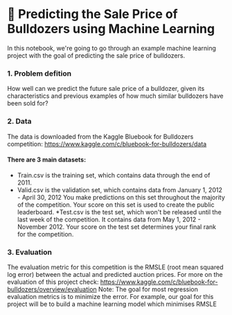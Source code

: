 

# 🚜 Predicting the Sale Price of Bulldozers using Machine Learning
In this notebook, we're going to go through an example machine learning project with the goal of predicting the sale price of bulldozers.
### 1. Problem defition
How well can we predict the future sale price of a bulldozer, given its characteristics and previous examples of how much similar bulldozers have been sold for?

### 2. Data
The data is downloaded from the Kaggle Bluebook for Bulldozers competition: https://www.kaggle.com/c/bluebook-for-bulldozers/data
#### There are 3 main datasets:
- Train.csv is the training set, which contains data through the end of 2011.
- Valid.csv is the validation set, which contains data from January 1, 2012 - April 30, 2012 You make predictions on this set throughout the majority of the competition. Your score on this set is used to create the public leaderboard. *Test.csv is the test set, which won't be released until the last week of the competition. It contains data from May 1, 2012 - November 2012. Your score on the test set determines your final rank for the competition.

### 3. Evaluation
The evaluation metric for this competition is the RMSLE (root mean squared log error) between the actual and predicted auction prices.
For more on the evaluation of this project check: https://www.kaggle.com/c/bluebook-for-bulldozers/overview/evaluation
Note: The goal for most regression evaluation metrics is to minimize the error. For example, our goal for this project will be to build a machine learning model which minimises RMSLE

